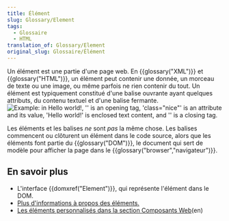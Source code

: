 ```yaml
---
title: Élément
slug: Glossary/Element
tags:
  - Glossaire
  - HTML
translation_of: Glossary/Element
original_slug: Glossaire/Élément
---
```

Un élément est une partie d'une page web. En {{glossary("XML")}} et {{glossary("HTML")}}, un élément peut contenir une donnée, un morceau de texte ou une image, ou même parfois ne rien contenir du tout. Un élément est typiquement constitué d'une balise ouvrante ayant quelques attributs, du contenu textuel et d'une balise fermante.
![Example: in <p class="nice">Hello world!</p>, '<p class="nice">' is an opening tag, 'class="nice"' is an attribute and its value, 'Hello world!' is enclosed text content, and '</p>' is a closing tag.](anatomy-of-an-html-element.png)

Les éléments et les balises _ne_ sont _pas_ la même chose. Les balises commencent ou clôturent un élément dans le code source, alors que les éléments font partie du {{glossary("DOM")}}, le document qui sert de modèle pour afficher la page dans le {{glossary("browser","navigateur")}}.

## En savoir plus

- L'interface {{domxref("Element")}}, qui représente l'élément dans le DOM.
- [Plus d'informations à propos des éléments.](/fr/Apprendre/HTML/Introduction_%C3%A0_HTML/Getting_started)
- [Les éléments personnalisés dans la section Composants Web](/fr/docs/Web/Web_Components/Custom_Elements)(en)
